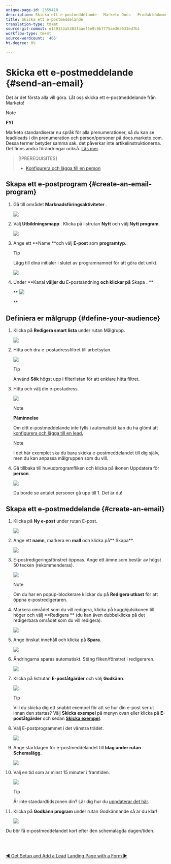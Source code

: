 ```yaml
---
unique-page-id: 2359410
description: Skicka ett e-postmeddelande - Marketo Docs - Produktdokumentation
title: Skicka ett e-postmeddelande
translation-type: tm+mt
source-git-commit: e149133a5383faaef5e9c9b7775ae36e633ed7b1
workflow-type: tm+mt
source-wordcount: '466'
ht-degree: 0%

---
```



# Skicka ett e-postmeddelande {#send-an-email}

Det är det första alla vill göra. Låt oss skicka ett e-postmeddelande från Marketo!

>[!NOTE]
>
>**FYI**
>
>Marketo standardiserar nu språk för alla prenumerationer, så du kan se lead/leads i din prenumeration och person/personer på docs.marketo.com. Dessa termer betyder samma sak. det påverkar inte artikelinstruktionerna. Det finns andra förändringar också. [Läs mer](http://docs.marketo.com/display/DOCS/Updates+to+Marketo+Terminology).

>[!PREREQUISITES]
>
>* [Konfigurera och lägga till en person](get-set-up-and-add-a-person.md)

>



## Skapa ett e-postprogram {#create-an-email-program}

1. Gå till området **Marknadsföringsaktiviteter** .

   ![](assets/one-1.png)

1. Välj **Utbildningsmapp** . Klicka på listrutan **Nytt** och välj **Nytt program**.

   ![](assets/two-1.png)

1. Ange ett **Name **och välj **E-post** som **programtyp.**

   >[!TIP]
   >
   >Lägg till dina initialer i slutet av programnamnet för att göra det unikt.

   ![](assets/three.png)

1. Under **Kanal **väljer du** E-postsändning **och klickar på** Skapa **.** **

   ** ![](assets/image2015-3-2-16-3a25-3a18.png)

   **

## Definiera er målgrupp {#define-your-audience}

1. Klicka på **Redigera smart lista** under rutan Målgrupp.

   ![](assets/five.png)

1. Hitta och dra e-postadressfiltret till arbetsytan.

   ![](assets/six.png)

   >[!TIP]
   >
   >Använd **Sök** högst upp i filterlistan för att enklare hitta filtret.

1. Hitta och välj din e-postadress.

   ![](assets/seven-1.png)

   >[!NOTE]
   >
   >**Påminnelse**
   >
   >
   >Om ditt e-postmeddelande inte fylls i automatiskt kan du ha glömt att [konfigurera och lägga till en lead.](get-set-up-and-add-a-person.md)

   >[!NOTE]
   >
   >I det här exemplet ska du bara skicka e-postmeddelandet till dig själv, men du kan anpassa målgruppen som du vill.

1. Gå tillbaka till huvudprogramfliken och klicka på ikonen Uppdatera för **person**.

   ![](assets/refresh-icon.png)

   Du borde se antalet personer gå upp till 1. Det är du!

## Skapa ett e-postmeddelande {#create-an-email}

1. Klicka på **Ny e-post** under rutan E-post.

   ![](assets/image2014-9-8-15-3a10-3a47.png)

1. Ange ett **namn**, markera en **mall** och klicka på** Skapa**.

   ![](assets/ten-1.png)

1. E-postredigeringsfönstret öppnas. Ange ett ämne som består av högst 50 tecken (rekommenderas).

   ![](assets/eleven.png)

   >[!NOTE]
   >
   >Om du har en popup-blockerare klickar du på **Redigera utkast** för att öppna e-postredigeraren.

1. Markera området som du vill redigera, klicka på kugghjulsikonen till höger och välj **Redigera ** (du kan även dubbelklicka på det redigerbara området som du vill redigera).

   ![](assets/twelve.png)

1. Ange önskat innehåll och klicka på **Spara**.

   ![](assets/thirteen.png)

1. Ändringarna sparas automatiskt. Stäng fliken/fönstret i redigeraren.

   ![](assets/fourteen.png)

1. Klicka på listrutan **E-poståtgärder** och välj **Godkänn**.

   ![](assets/fifteen.png)

   >[!TIP]
   >
   >Vill du skicka dig ett snabbt exempel för att se hur din e-post ser ut innan den startas? Välj **Skicka exempel** på menyn ovan eller klicka på **E-poståtgärder** och sedan [**Skicka exempel**](../../product-docs/email-marketing/general/creating-an-email/send-a-sample-email.md).

1. Välj E-postprogrammet i det vänstra trädet.

   ![](assets/sixteen.png)

1. Ange startdagen för e-postmeddelandet till **Idag under rutan Schemalägg.**

   ![](assets/image2014-9-8-15-3a13-3a11.png)

1. Välj en tid som är minst 15 minuter i framtiden.

   ![](assets/image2014-9-8-15-3a13-3a25.png)

   >[!TIP]
   >
   >Är inte standardtidszonen din? Lär dig hur du [uppdaterar det här](https://docs.marketo.com/display/DOCS/Select+Your+Language,+Locale+and+Time+Zone#SelectYourLanguage,LocaleandTimeZone-ChangeUserLanguage,Locale&amp;Timezone).

1. Klicka på **Godkänn program** under rutan Godkännande så är du klar!

   ![](assets/image2014-9-8-15-3a13-3a34.png)

Du bör få e-postmeddelandet kort efter den schemalagda dagen/tiden.

<br> 

[◄ Get Setup and Add a Lead](get-set-up-and-add-a-person.md) [Landing Page with a Form ►](landing-page-with-a-form.md)
